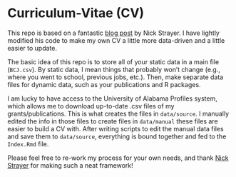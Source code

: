 
<!-- README.md is generated from README.Rmd. Please edit that file -->

# Curriculum-Vitae (CV)

<!-- badges: start -->

<!-- badges: end -->

This repo is based on a fantastic [blog
post](https://livefreeordichotomize.com/2019/09/04/building_a_data_driven_cv_with_r/)
by Nick Strayer. I have lightly modified his code to make my own CV a
little more data-driven and a little easier to update.

The basic idea of this repo is to store all of your static data in a
main file (`BCJ.csv`). By static data, I mean things that probably won’t
change (e.g., where you went to school, previous jobs, etc.). Then, make
separate data files for dynamic data, such as your publications and R
packages.

I am lucky to have access to the University of Alabama Profiles system,
which allows me to download up-to-date .csv files of my
grants/publications. This is what creates the files in `data/source`. I
manually edited the info in those files to create files in `data/manual`
these files are easier to build a CV with. After writing scripts to edit
the manual data files and save them to `data/source`, everything is
bound together and fed to the `Index.Rmd` file.

Please feel free to re-work my process for your own needs, and thank
[Nick Strayer](https://livefreeordichotomize.com/) for making such a
neat framework\!

